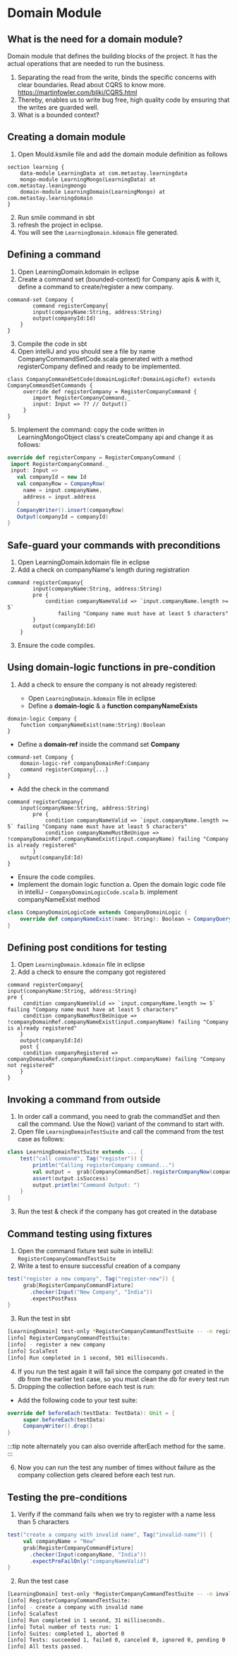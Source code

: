 

# Domain Module



## What is the need for a domain module?


Domain module that defines the building blocks of the project. It has the actual operations that are needed to run the business.
1.	Separating the read from the write, binds the specific concerns with clear boundaries. Read about CQRS to know more. https://martinfowler.com/bliki/CQRS.html
2.	Thereby, enables us to write bug free, high quality code by ensuring that the writes are guarded well.
3.	What is a bounded context?


## Creating a domain module


1.	Open Mould.ksmile file and add the domain module definition as follows

```
section learning {
	data-module LearningData at com.metastay.learningdata
	mongo-module LearningMongo(LearningData) at com.metastay.leaningmongo
	domain-module LearningDomain(LearningMongo) at com.metastay.learningdomain
}
```
2.	Run smile command in sbt 
3.	refresh the project in eclipse. 
4.	You will see the `LearningDomain.kdomain` file generated.


## Defining a command



1.	Open LearningDomain.kdomain in eclipse
2.	Create a command set (bounded-context) for Company apis & with it, define a command to create/register a new company.

```
command-set Company {
		command registerCompany{
		input(companyName:String, address:String)
		output(companyId:Id)
	}
}
```
3.	Compile the code in sbt
4.	Open intelliJ and you should see a file by name CompanyCommandSetCode.scala generated with a method registerCompany defined and ready to be implemented.

```
class CompanyCommandSetCode(domainLogicRef:DomainLogicRef) extends CompanyCommandSetCommands {
     override def registerCompany = RegisterCompanyCommand {
        import RegisterCompanyCommand._
        input: Input => ?? // Output()
     }
}
```
5.	Implement the command: copy the code written in LearningMongoObject class's createCompany api and change it as follows:

```scala
override def registerCompany = RegisterCompanyCommand {
 import RegisterCompanyCommand._
 input: Input =>
   val companyId = new Id
   val companyRow = CompanyRow(
     name = input.companyName,
     address = input.address
   )
   CompanyWriter().insert(companyRow)
   Output(companyId = companyId)
}
```

## Safe-guard your commands with preconditions


1.	Open LearningDomain.kdomain file in eclipse
2.	Add a check on companyName's length during registration

```
command registerCompany{
		input(companyName:String, address:String)
		pre {
			condition companyNameValid => `input.companyName.length >= 5` 
				failing "Company name must have at least 5 characters"
		}
		output(companyId:Id)
	}
```
3.	Ensure the code compiles.


## Using domain-logic functions in pre-condition


1.	Add a check to ensure the company is not already registered:
		
	*	Open `LearningDomain.kdomain` file in eclipse
	*	Define a **domain-logic** & a **function companyNameExists**
		
```
domain-logic Company {
	function companyNameExist(name:String):Boolean
}
```
		
  *	Define a **domain-ref** inside the command set **Company**

```
command-set Company {
	domain-logic-ref companyDomainRef:Company
	command registerCompany{...}
}
```
		
  *	Add the check in the command

```
command registerCompany{
	input(companyName:String, address:String)
		pre {
		  	condition companyNameValid => `input.companyName.length >= 5` failing "Company name must have at least 5 characters"
	  		condition companyNameMustBeUnique => !companyDomainRef.companyNameExist(input.companyName) failing "Company is already registered"
		}
	output(companyId:Id) 
}
```
		
  *	Ensure the code compiles.
  *	Implement the domain logic function
			a.	Open the domain logic code file in intelliJ - `CompanyDomainLogicCode.scala`
			b.	implement companyNameExist method
			
```scala
class CompanyDomainLogicCode extends CompanyDomainLogic {
	override def companyNameExist(name: String): Boolean = CompanyQuery().name.equalsIgnoreCase(name).exists
}
```
## Defining post conditions for testing


1.	Open `LearningDomain.kdomain` file in eclipse
2.	Add a check to ensure the company got registered

```
command registerCompany{
input(companyName:String, address:String)
pre {
	 condition companyNameValid => `input.companyName.length >= 5` failing "Company name must have at least 5 characters"
	 condition companyNameMustBeUnique => !companyDomainRef.companyNameExist(input.companyName) failing "Company is already registered"
	}
	output(companyId:Id)
	post {
	 condition companyRegistered => companyDomainRef.companyNameExist(input.companyName) failing "Company not registered"
	}
}
```

## Invoking a command from outside


1.	In order call a command, you need to grab the commandSet and then call the command. Use the Now() variant of the command to start with.
2.	Open file `LearningDomainTestSuite` and call the command from the test case as follows:

```scala
class LearningDomainTestSuite extends ... {
	test("call command", Tag("register")) {
		println("Calling registerCompany command...")
		val output =  grab[CompanyCommandSet].registerCompanyNow(companyName = "I3 Software Pvt Lab", address = "HSR, Bangalore")
		assert(output.isSuccess)
		output.println("Command Output: ")
	}
}
```
3.	Run the test & check if the company has got created in the database



## Command testing using fixtures


1.	Open the command fixture test suite in intelliJ: `RegisterCompanyCommandTestSuite`
2.	Write a test to ensure successful creation of a company

```scala
test("register a new company", Tag("register-new")) {
	 grab[RegisterCompanyCommandFixture]
	   .checker(Input("New Company", "India"))
	   .expectPostPass
}
```
3.	Run the test in sbt

```bash
[LearningDomain] test-only *RegisterCompanyCommandTestSuite -- -n register-new
[info] RegisterCompanyCommandTestSuite:
[info] - register a new company
[info] ScalaTest
[info] Run completed in 1 second, 501 milliseconds.
```
4.	If you run the test again it will fail since the company got created in the db from the earlier test case, so you must clean the db for every test run
5.	Dropping the collection before each test is run:

  *	Add the following code to your test suite:
	
```scala
override def beforeEach(testData: TestData): Unit = {
	 super.beforeEach(testData)
	 CompanyWriter().drop()
}
```
	
:::tip note
alternately you can also override afterEach method for the same.
::: 

6.	Now you can run the test any number of times without failure as the company collection gets cleared before each test run.


## Testing the pre-conditions


1.	Verify if the command fails when we try to register with a name less than 5 characters 

```scala
test("create a company with invalid name", Tag("invalid-name")) {
	 val companyName = "New"
	 grab[RegisterCompanyCommandFixture]
	   .checker(Input(companyName, "India"))
	   .expectPreFailOnly("companyNameValid")
}
```
2.	Run the test case

```bash
[LearningDomain] test-only *RegisterCompanyCommandTestSuite -- -n invalid-name
[info] RegisterCompanyCommandTestSuite:
[info] - create a company with invalid name
[info] ScalaTest
[info] Run completed in 1 second, 31 milliseconds.
[info] Total number of tests run: 1
[info] Suites: completed 1, aborted 0
[info] Tests: succeeded 1, failed 0, canceled 0, ignored 0, pending 0
[info] All tests passed.

```























